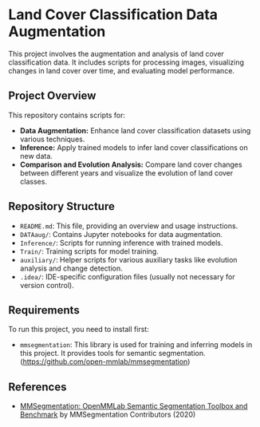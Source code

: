 # Land Cover Classification Data Augmentation

This project involves the augmentation and analysis of land cover classification data. It includes scripts for processing images, visualizing changes in land cover over time, and evaluating model performance. 

## Project Overview

This repository contains scripts for:

- **Data Augmentation:** Enhance land cover classification datasets using various techniques.
- **Inference:** Apply trained models to infer land cover classifications on new data.
- **Comparison and Evolution Analysis:** Compare land cover changes between different years and visualize the evolution of land cover classes.

## Repository Structure

- `README.md`: This file, providing an overview and usage instructions.
- `DATAaug/`: Contains Jupyter notebooks for data augmentation.
- `Inference/`: Scripts for running inference with trained models.
- `Train/`: Training scripts for model training.
- `auxiliary/`: Helper scripts for various auxiliary tasks like evolution analysis and change detection.
- `.idea/`: IDE-specific configuration files (usually not necessary for version control).

## Requirements

To run this project, you need to install first:

- `mmsegmentation`: This library is used for training and inferring models in this project. It provides tools for semantic segmentation.(https://github.com/open-mmlab/mmsegmentation)

## References

- [MMSegmentation: OpenMMLab Semantic Segmentation Toolbox and Benchmark](https://github.com/open-mmlab/mmsegmentation) by MMSegmentation Contributors (2020)



